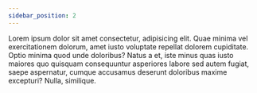 ```yaml
---
sidebar_position: 2
---
```


Lorem ipsum dolor sit amet consectetur, adipisicing elit. Quae minima vel exercitationem dolorum, amet iusto voluptate repellat dolorem cupiditate. Optio minima quod unde doloribus? Natus a et, iste minus quas iusto maiores quo quisquam consequuntur asperiores labore sed autem fugiat, saepe aspernatur, cumque accusamus deserunt doloribus maxime excepturi? Nulla, similique.